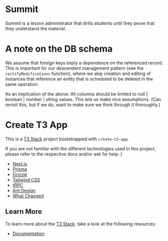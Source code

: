 # Summit

Summit is a lesson administrator that drills students until they prove that they understand the material.

# A note on the DB schema

We assume that foreign keys imply a dependence on the referenced record. This is important for our descendent management pattern (see the `rectifyModifications` function), where we skip creation and editing of instances that reference an entity that is scheduled to be deleted in the same operation.

As an implication of the above: All columns should be limited to null | boolean | number | string values. This lets us make nice assumptions. (Can revisit this, but if we do, want to make sure we think through it thoroughly.)

# Create T3 App

This is a [T3 Stack](https://create.t3.gg/) project bootstrapped with `create-t3-app`.

If you are not familiar with the different technologies used in this project, please refer to the respective docs and/or ask for help :)

- [Next.js](https://nextjs.org)
- [Prisma](https://prisma.io)
- [Drizzle](https://orm.drizzle.team)
- [Tailwind CSS](https://tailwindcss.com)
- [tRPC](https://trpc.io)
- [Ant Design](https://ant.design/)
- [What Changed](https://www.npmjs.com/package/@simbathesailor/use-what-changed)

## Learn More

To learn more about the [T3 Stack](https://create.t3.gg/), take a look at the following resources:

- [Documentation](https://create.t3.gg/)
